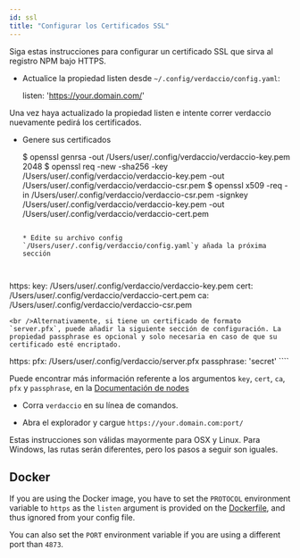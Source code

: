 ```yaml
---
id: ssl
title: "Configurar los Certificados SSL"
---
```

Siga estas instrucciones para configurar un certificado SSL que sirva al registro NPM bajo HTTPS.

* Actualice la propiedad listen desde `~/.config/verdaccio/config.yaml`:

    listen: 'https://your.domain.com/'
    

Una vez haya actualizado la propiedad listen e intente correr verdaccio nuevamente pedirá los certificados.

* Genere sus certificados

     $ openssl genrsa -out /Users/user/.config/verdaccio/verdaccio-key.pem 2048
     $ openssl req -new -sha256 -key /Users/user/.config/verdaccio/verdaccio-key.pem -out /Users/user/.config/verdaccio/verdaccio-csr.pem
     $ openssl x509 -req -in /Users/user/.config/verdaccio/verdaccio-csr.pem -signkey /Users/user/.config/verdaccio/verdaccio-key.pem -out /Users/user/.config/verdaccio/verdaccio-cert.pem
     ````
    
    * Edite su archivo config `/Users/user/.config/verdaccio/config.yaml`y añada la próxima sección
    
    

https: key: /Users/user/.config/verdaccio/verdaccio-key.pem cert: /Users/user/.config/verdaccio/verdaccio-cert.pem ca: /Users/user/.config/verdaccio/verdaccio-csr.pem

    <br />Alternativamente, si tiene un certificado de formato `server.pfx`, puede añadir la siguiente sección de configuración. La propiedad passphrase es opcional y solo necesaria en caso de que su certificado esté encriptado.
    
    

https: pfx: /Users/user/.config/verdaccio/server.pfx passphrase: 'secret' ````

Puede encontrar más información referente a los argumentos `key`, `cert`, `ca`, `pfx` y `passphrase`, en la [Documentación de nodes](https://nodejs.org/api/tls.html#tls_tls_createsecurecontext_options)

* Corra `verdaccio` en su línea de comandos.

* Abra el explorador y cargue `https://your.domain.com:port/`

Estas instrucciones son válidas mayormente para OSX y Linux. Para Windows, las rutas serán diferentes, pero los pasos a seguir son iguales.

## Docker

If you are using the Docker image, you have to set the `PROTOCOL` environment variable to `https` as the `listen` argument is provided on the [Dockerfile](https://github.com/verdaccio/verdaccio/blob/master/Dockerfile#L43), and thus ignored from your config file.

You can also set the `PORT` environment variable if you are using a different port than `4873`.